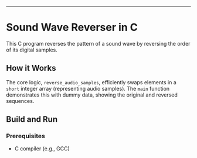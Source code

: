 -----

# Sound Wave Reverser in C

This C program reverses the pattern of a sound wave by reversing the order of its digital samples.

## How it Works

The core logic, `reverse_audio_samples`, efficiently swaps elements in a `short` integer array (representing audio samples). The `main` function demonstrates this with dummy data, showing the original and reversed sequences.

## Build and Run

### Prerequisites

  * C compiler (e.g., GCC)
